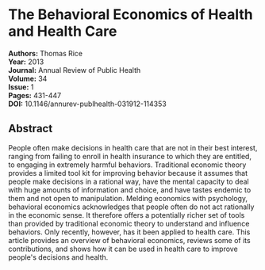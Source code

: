# The Behavioral Economics of Health and Health Care

**Authors:** Thomas Rice  
**Year:** 2013  
**Journal:** Annual Review of Public Health  
**Volume:** 34  
**Issue:** 1  
**Pages:** 431-447  
**DOI:** 10.1146/annurev-publhealth-031912-114353  

## Abstract
People often make decisions in health care that are not in their best interest, ranging from failing to enroll in health insurance to which they are entitled, to engaging in extremely harmful behaviors. Traditional economic theory provides a limited tool kit for improving behavior because it assumes that people make decisions in a rational way, have the mental capacity to deal with huge amounts of information and choice, and have tastes endemic to them and not open to manipulation. Melding economics with psychology, behavioral economics acknowledges that people often do not act rationally in the economic sense. It therefore offers a potentially richer set of tools than provided by traditional economic theory to understand and influence behaviors. Only recently, however, has it been applied to health care. This article provides an overview of behavioral economics, reviews some of its contributions, and shows how it can be used in health care to improve people's decisions and health.

